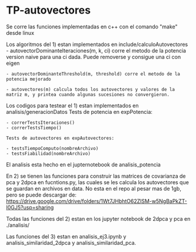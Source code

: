# TP-autovectores

Se corre las funciones implementadas en c++ con el comando "make" desde linux

Los algoritmos del 1) estan implementados en include/calculoAutovectores
    - autovectorDominanteIteraciones(m, k, ci) corre el metodo de la potencia version naive para una ci dada. Puede removerse y consigue una ci con eigen

    - autovectorDominanteThreshold(m, threshold) corre el metodo de la potencia mejorado

    - autovectores(m) calcula todos los autovectores y valores de la matriz m, y printea cuando algunas sucesiones no convergieron.


Los codigos para testear el 1) estan implementados en analisis/generacionDatos
    Tests de potencia en expPotencia:

    - correrTestsIteraciones()
    - correrTestsTiempo()

    Tests de autovectores en expAutovectores:

    - testsTiempoComputo(nombreArchivo)
    - testsFiabilidad(nombreArchivo)

El analisis esta hecho en el jupternotebook de analisis_potencia


En 2) se tienen las funciones para construir las matrices de covarianza de pca y 2dpca en fucntions.py, las cuales se les calcula los autovectores que se guardan en archivos en data. No esta en el repo al pesar mas de 1gb, pero se puede descargar de: https://drive.google.com/drive/folders/1Wt7JHbhtO62ZlSM-w5NgBaPkZT-I0GJ5?usp=sharing

Todas las funciones del 2) estan en los jupyter notebook de 2dpca y pca en ./analisis/

Las funciones del 3) estan en analisis_ej3.ipynb y analisis_similaridad_2dpca y analisis_similaridad_pca. 
